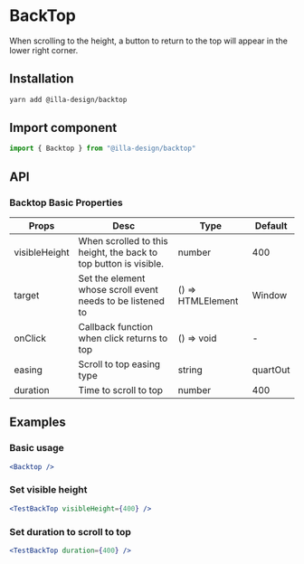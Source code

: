 # BackTop

When scrolling to the height, a button to return to the top will appear in the lower right corner.

## Installation

```bash
yarn add @illa-design/backtop
```

## Import component

```jsx
import { Backtop } from "@illa-design/backtop"
```

## API

### Backtop Basic Properties

| Props         | Desc                                                             | Type              | Default  |
| ------------- | ---------------------------------------------------------------- | ----------------- | -------- |
| visibleHeight | When scrolled to this height, the back to top button is visible. | number            | 400      |
| target        | Set the element whose scroll event needs to be listened to       | () => HTMLElement | Window   |
| onClick       | Callback function when click returns to top                      | () => void        | -        |
| easing        | Scroll to top easing type                                        | string            | quartOut |
| duration      | Time to scroll to top                                            | number            | 400      |

## Examples

### Basic usage

```jsx
<Backtop />
```

### Set visible height

```jsx
<TestBackTop visibleHeight={400} />
```

### Set duration to scroll to top

```jsx
<TestBackTop duration={400} />
```
